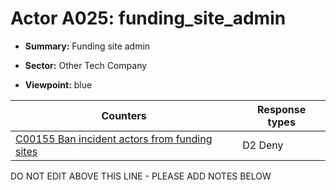 # Actor A025: funding_site_admin

* **Summary:** Funding site admin

* **Sector:** Other Tech Company

* **Viewpoint:** blue


| Counters | Response types |
| -------- | -------------- |
| [C00155 Ban incident actors from funding sites](../counters/C00155.md) | D2 Deny |


DO NOT EDIT ABOVE THIS LINE - PLEASE ADD NOTES BELOW